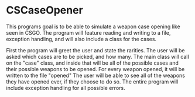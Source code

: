 # CSCaseOpener
This programs goal is to be able to simulate a weapon case opening like seen in CSGO. The program will feature reading and writing to a file, exception handling, and will also include a class for the cases.

First the program will greet the user and state the rarities. 
The user will be asked which cases are to be picked, and how many. 
The main class will call on the "case" class, and inside that will be all of the possible cases and their possible weapons to be opened. 
For every weapon opened, it will be written to the file "opened" 
The user will be able to see all of the weapons they have opened ever, if they choose to do so. 
The entire program will include exception handling for all possible errors.
